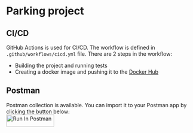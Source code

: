# Parking project

## CI/CD

GitHub Actions is used for CI/CD. The workflow is defined in `.github/workflows/cicd.yml` file. There are 2 steps in the workflow:
- Building the project and running tests
- Creating a docker image and pushing it to the [Docker Hub](https://hub.docker.com/r/kartosha/justpark)

## Postman
Postman collection is available. You can import it to your Postman app by clicking the button below:  
[<img src="https://run.pstmn.io/button.svg" alt="Run In Postman" style="width: 128px; height: 32px;">](https://app.getpostman.com/run-collection/29382454-5eef958a-9c95-4cd6-87a0-757afdad9347?action=collection%2Ffork&source=rip_markdown&collection-url=entityId%3D29382454-5eef958a-9c95-4cd6-87a0-757afdad9347%26entityType%3Dcollection%26workspaceId%3Db6d90565-88d8-4914-a8f7-abd216f043af)